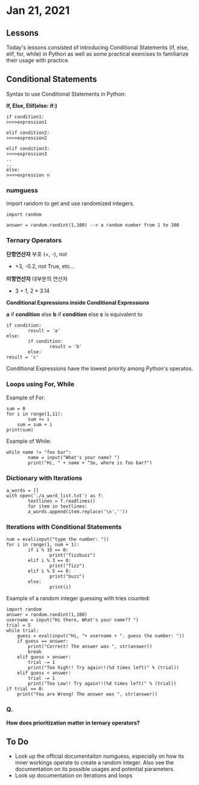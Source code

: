 # Jan 21, 2021

## Lessons
Today's lessons consisted of introducing Conditional Statements (if, else, elif, for, while) in Python as well as some practical exercises to familiarize their usage with practice.

## Conditional Statements

Syntax to use Conditional Statements in Python:

**If, Else, Elif(else: if:)**
```
if condition1:
>>>>expression1

elif condition2:
>>>>expression2

elif condition3:
>>>>expression3
..
..
else:
>>>>expression n
```

### numguess
import random to get and use randomized integers.
```
import random

answer = random.randint(1,100) --> a random number from 1 to 100
```



### Ternary Operators

**단항연산자**
부호 (+, -), not
- +3, -0.2, not True, etc...

**이항연산자**
대부분의 연산자
- 3 + 1, 2 * 3.14

**Conditional Expressions inside Conditional Expressions**

**a** if **condition** else **b** if **condition** else **c**
is equivalent to
```
if condition:
        result = 'a'
else:
        if condition:
                result = 'b'
        else:
result = 'c'

```

Conditional Expressions have the lowest priority among Python's operatos.

### Loops using For, While

Example of For:

```
sum = 0
for i in range(1,11):
        sum += i
    sum = sum + i
print(sum)
```

Example of While:

```
while name != "foo bar":
        name = input("What's your name? ")
        print("Hi, " + name + "So, where is foo bar?")
```


### Dictionary with Iterations


```
a_words = []
with open('./a_word_list.txt') as f:
        textlines = f.readlines()
        for item in textlines:
        a_words.append(item.replace('\n',''))
```



### Iterations with Conditional Statements

```
num = eval(input("type the number: "))
for i in range(1, num + 1):
        if i % 15 == 0:
                print("fizzbuzz")
        elif i % 3 == 0:
                print("fizz")
        elif i % 5 == 0:
                print("buzz")
        else:
                print(i)
```

Example of a random integer guessing with tries counted:
```
import random
answer = random.randint(1,100)
username = input("Hi there, What's your name?? ")
trial = 5
while trial:
    guess = eval(input("Hi, "+ username + ". guess the number: "))
    if guess == answer:
        print("Correct! The answer was ", str(answer))
        break
    elif guess > answer:
        trial -= 1
        print("Too high!! Try again!!(%d times left)" % (trial))
    elif guess < answer:
        trial -= 1
        print("Too Low!! Try again!!(%d times left)" % (trial))
if trial == 0:
    print("You are Wrong! The answer was ", str(answer))

```

### Q.
**How does prioritization matter in ternary operators?**



## To Do
- Look up the official documentaiton numguess, especially on how its inner workings operate to create a random integer. Also see the documentation on its possible usages and potential parameters.
- Look up documentation on iterations and loops
